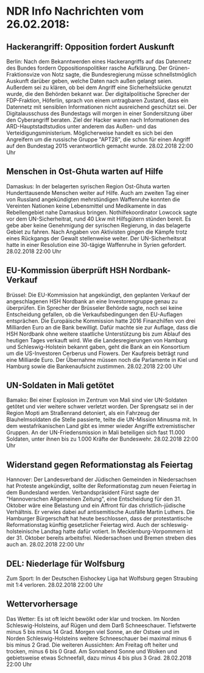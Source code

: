 # NDR Info Nachrichten vom 26.02.2018:


## Hackerangriff: Opposition fordert Auskunft
Berlin: Nach dem Bekanntwerden eines Hackerangriffs auf das Datennetz des Bundes fordern Oppositionspolitiker rasche Aufklärung. Der Grünen-Fraktionsvize von Notz sagte, die Bundesregierung müsse schnellstmöglich Auskunft darüber geben, welche Daten nach außen gelangt seien. Außerdem sei zu klären, ob bei dem Angriff eine Sicherheitslücke genutzt wurde, die den Behörden bekannt war. Der digitalpolitische Sprecher der FDP-Fraktion, Höferlin, sprach von einem untragbaren Zustand, dass ein Datennetz mit sensiblen Informationen nicht ausreichend geschützt sei. Der Digitalausschuss des Bundestags will morgen in einer Sondersitzung über den Cyberangriff beraten. Ziel der Hacker waren nach Informationen des ARD-Hauptstadtstudios unter anderem das Außen- und das Verteidigungsministerium. Möglicherweise handelt es sich bei den Angreifern  um die russische Gruppe "APT28", die schon für einen Angriff auf den Bundestag 2015 verantwortlich gemacht wurde. 28.02.2018 22:00 Uhr 

## Menschen in Ost-Ghuta warten auf Hilfe
Damaskus: In der belagerten syrischen Region Ost-Ghuta warten Hunderttausende Menschen weiter auf Hilfe. Auch am zweiten Tag einer von Russland angekündigten mehrstündigen Waffenruhe konnten die Vereinten Nationen keine Lebensmittel und Medikamente in das Rebellengebiet nahe Damaskus bringen. Nothilfekoordinator Lowcock sagte vor dem UN-Sicherheitrat, rund 40 Lkw mit Hilfsgütern stünden bereit. Es gebe aber keine Genehmigung der syrischen Regierung, in das belagerte Gebiet zu fahren. Nach Angaben von Aktivisten gingen die Kämpfe trotz eines Rückgangs der Gewalt stellenweise weiter. Der UN-Sicherheitsrat hatte in einer Resolution eine 30-tägige Waffenruhe in Syrien gefordert. 28.02.2018 22:00 Uhr 

## EU-Kommission überprüft HSH Nordbank-Verkauf
Brüssel: Die EU-Kommission hat angekündigt, den geplanten Verkauf der angeschlagenen HSH Nordbank an eine Investorengruppe genau zu überprüfen. Ein Sprecher der Brüsseler Behörde sagte, noch sei keine Entscheidung gefallen, ob die Verkaufsbedingungen den EU-Auflagen entsprächen. Die Europäische Kommission hatte 2016 Finanzhilfen von drei Milliarden Euro an die Bank bewilligt. Dafür machte sie zur Auflage, dass die HSH Nordbank ohne weitere staatliche Unterstützung bis zum Ablauf des heutigen Tages verkauft wird. Wie die Landesregierungen von Hamburg und Schleswig-Holstein bekannt gaben, geht die Bank an ein Konsortium um die US-Investoren Cerberus und Flowers. Der Kaufpreis beträgt rund eine Milliarde Euro. Der Übernahme müssen noch die Parlamente in Kiel und Hamburg sowie die Bankenaufsicht zustimmen. 28.02.2018 22:00 Uhr 

## UN-Soldaten in Mali getötet
Bamako: Bei einer Explosion im Zentrum von Mali sind vier UN-Soldaten getötet und vier weitere schwer verletzt worden. Der Sprengsatz sei in der Region Mopti am Straßenrand detoniert, als ein Fahrzeug der Blauhelmsoldaten die Stelle passierte, teilte die UN-Mission Minusma mit. In dem westafrikanischen Land gibt es immer wieder Angriffe extremistischer Gruppen. An der UN-Friedensmission in Mali beteiligen sich fast 11.000 Soldaten, unter ihnen bis zu 1.000 Kräfte der Bundeswehr. 28.02.2018 22:00 Uhr 

## Widerstand gegen Reformationstag als Feiertag
Hannover: Der Landesverband der Jüdischen Gemeinden in Niedersachsen hat Proteste angekündigt, sollte der Reformationstag zum neuen Feiertag in dem Bundesland werden. Verbandspräsident Fürst sagte der "Hannoverschen Allgemeinen Zeitung", eine Entscheidung für den 31. Oktober wäre eine Belastung und ein Affront für das christlich-jüdische Verhältnis. Er verwies dabei auf antisemitische Ausfälle Martin Luthers. Die Hamburger Bürgerschaft hat heute beschlossen, dass der protestantische Reformationstag künftig gesetzlicher Feiertag wird. Auch der schleswig-holsteinische Landtag hatte dafür votiert. In Mecklenburg-Vorpommern ist der 31. Oktober bereits arbeitsfrei. Niedersachsen und Bremen streben dies auch an. 28.02.2018 22:00 Uhr 

## DEL: Niederlage für Wolfsburg
Zum Sport: In der Deutschen Eishockey Liga hat Wolfsburg gegen Straubing mit 1:4 verloren. 28.02.2018 22:00 Uhr 

## Wettervorhersage
Das Wetter: Es ist oft leicht bewölkt oder klar und trocken. Im Norden Schleswig-Holsteins, auf Rügen und dem Darß Schneeschauer. Tiefstwerte minus 5 bis minus 14 Grad. Morgen viel Sonne, an der Ostsee und im Norden Schleswig-Holsteins weitere Schneeschauer bei maximal minus 6 bis minus 2 Grad. Die weiteren Aussichten: Am Freitag oft heiter und trocken, minus 6 bis 0 Grad. Am Sonnabend Sonne und Wolken und gebietsweise etwas Schneefall, dazu minus 4 bis plus 3 Grad. 28.02.2018 22:00 Uhr 
